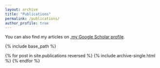 ```yaml
---
layout: archive
title: "Publications"
permalink: /publications/
author_profile: true
---
```


You can also find my articles on ,[my Google Scholar profile](https://scholar.google.com/citations?user=rovpQCwAAAAJ&hl=en).

{% include base_path %}

{% for post in site.publications reversed %}
  {% include archive-single.html %}
{% endfor %}
